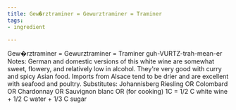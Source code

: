 ```yaml
---
title: Gew�rztraminer = Gewurztraminer = Traminer
tags:
- ingredient

---
```

Gew�rztraminer = Gewurztraminer = Traminer guh-VURTZ-trah-mean-er Notes: German and domestic versions of this white wine are somewhat sweet, flowery, and relatively low in alcohol. They're very good with curry and spicy Asian food. Imports from Alsace tend to be drier and are excellent with seafood and poultry. Substitutes: Johannisberg Riesling OR Colombard OR Chardonnay OR Sauvignon blanc OR (for cooking) 1C = 1/2 C white wine + 1/2 C water + 1/3 C sugar
